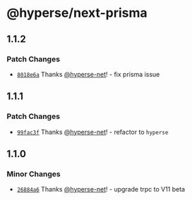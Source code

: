# @hyperse/next-prisma

## 1.1.2

### Patch Changes

- [`8018e6a`](https://github.com/hyperse-io/next-mate/commit/8018e6ac002fd1f59ecaecda79b4bcabca696276) Thanks [@hyperse-net](https://github.com/hyperse-net)! - fix prisma issue

## 1.1.1

### Patch Changes

- [`99fac3f`](https://github.com/hyperse-io/next-mate/commit/99fac3f44f9e1a8dcc9123c887e1043efab945fb) Thanks [@hyperse-net](https://github.com/hyperse-net)! - refactor to `hyperse`

## 1.1.0

### Minor Changes

- [`26884a6`](https://github.com/hyperse-io/next-mate/commit/26884a631ced2a0d2d74a70eb6f4e14e89a7dec7) Thanks [@hyperse-net](https://github.com/hyperse-net)! - upgrade trpc to V11 beta
